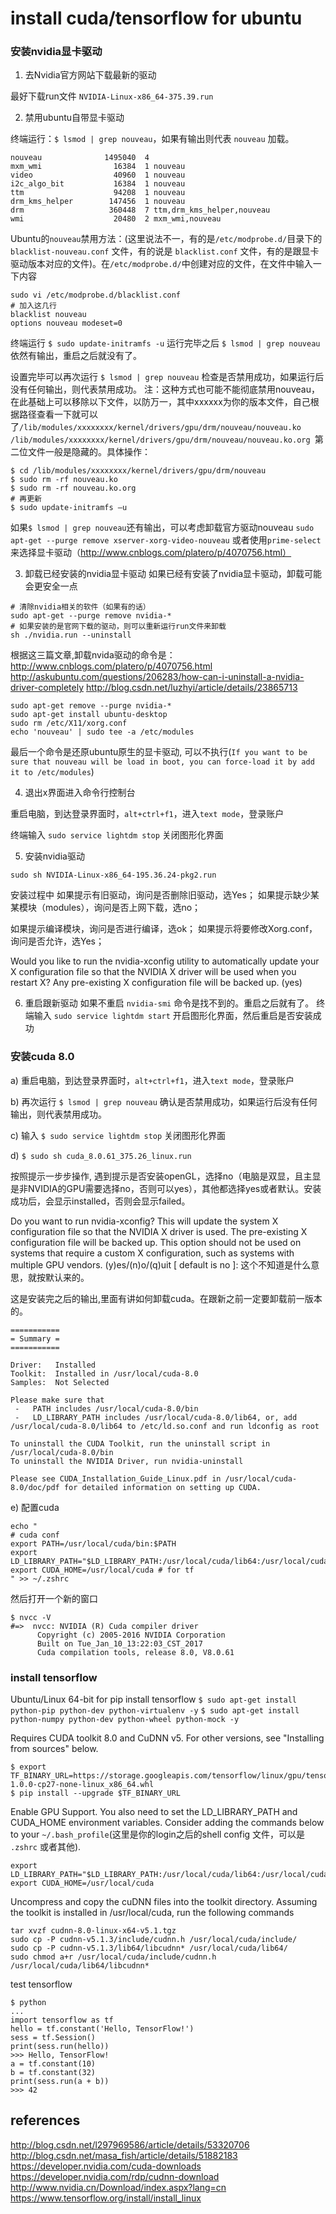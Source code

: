 # install cuda/tensorflow for ubuntu

### 安装nvidia显卡驱动

1. 去Nvidia官方网站下载最新的驱动

  最好下载run文件 `NVIDIA-Linux-x86_64-375.39.run`

2. 禁用ubuntu自带显卡驱动

  终端运行：`$ lsmod | grep nouveau`，如果有输出则代表 `nouveau` 加载。

  ```
  nouveau              1495040  4
  mxm_wmi                16384  1 nouveau
  video                  40960  1 nouveau
  i2c_algo_bit           16384  1 nouveau
  ttm                    94208  1 nouveau
  drm_kms_helper        147456  1 nouveau
  drm                   360448  7 ttm,drm_kms_helper,nouveau
  wmi                    20480  2 mxm_wmi,nouveau
  ```

  Ubuntu的`nouveau`禁用方法：(这里说法不一，有的是`/etc/modprobe.d/`目录下的 `blacklist-nouveau.conf` 文件，有的说是 `blacklist.conf` 文件，有的是跟显卡驱动版本对应的文件)。在`/etc/modprobe.d/`中创建对应的文件，在文件中输入一下内容

  ```
  sudo vi /etc/modprobe.d/blacklist.conf
  # 加入这几行
  blacklist nouveau
  options nouveau modeset=0
  ```
  终端运行 `$ sudo update-initramfs -u`
  运行完毕之后 `$ lsmod | grep nouveau` 依然有输出，重启之后就没有了。

  设置完毕可以再次运行 `$ lsmod | grep nouveau` 检查是否禁用成功，如果运行后没有任何输出，则代表禁用成功。
  注：这种方式也可能不能彻底禁用nouveau，在此基础上可以移除以下文件，以防万一，其中xxxxxx为你的版本文件，自己根据路径查看一下就可以了`/lib/modules/xxxxxxxx/kernel/drivers/gpu/drm/nouveau/nouveau.ko`
  `/lib/modules/xxxxxxxx/kernel/drivers/gpu/drm/nouveau/nouveau.ko.org `第二位文件一般是隐藏的。具体操作：

  ```
  $ cd /lib/modules/xxxxxxxx/kernel/drivers/gpu/drm/nouveau
  $ sudo rm -rf nouveau.ko
  $ sudo rm -rf nouveau.ko.org
  # 再更新
  $ sudo update-initramfs –u
  ```

  如果`$ lsmod | grep nouveau`还有输出，可以考虑卸载官方驱动nouveau
  `sudo apt-get --purge remove xserver-xorg-video-nouveau`
  或者使用`prime-select`来选择显卡驱动（http://www.cnblogs.com/platero/p/4070756.html）

3. 卸载已经安装的nvidia显卡驱动
  如果已经有安装了nvidia显卡驱动，卸载可能会更安全一点

  ```
  # 清除nvidia相关的软件（如果有的话）
  sudo apt-get --purge remove nvidia-*
  # 如果安装的是官网下载的驱动，则可以重新运行run文件来卸载
  sh ./nvidia.run --uninstall
  ```

  根据这三篇文章,卸载nvida驱动的命令是：
  http://www.cnblogs.com/platero/p/4070756.html
  http://askubuntu.com/questions/206283/how-can-i-uninstall-a-nvidia-driver-completely
  http://blog.csdn.net/luzhyi/article/details/23865713

  ```
  sudo apt-get remove --purge nvidia-*
  sudo apt-get install ubuntu-desktop
  sudo rm /etc/X11/xorg.conf
  echo 'nouveau' | sudo tee -a /etc/modules
  ```

  最后一个命令是还原ubuntu原生的显卡驱动, 可以不执行(`If you want to be sure that nouveau will be load in boot, you can force-load it by add it to /etc/modules`)

4. 退出x界面进入命令行控制台

  重启电脑，到达登录界面时，`alt+ctrl+f1`，进入`text mode`，登录账户

  终端输入 `sudo service lightdm stop`  关闭图形化界面

5. 安装nvidia驱动

  `sudo sh NVIDIA-Linux-x86_64-195.36.24-pkg2.run`

  安装过程中
  如果提示有旧驱动，询问是否删除旧驱动，选Yes；
  如果提示缺少某某模块（modules），询问是否上网下载，选no；

  如果提示编译模块，询问是否进行编译，选ok；
  如果提示将要修改Xorg.conf，询问是否允许，选Yes；

  Would you like to run the nvidia-xconfig utility to automatically update your X
  configuration file so that the NVIDIA X driver will be used when you restart X?
  Any pre-existing X configuration file will be backed up. (yes)

6. 重启跟新驱动
  如果不重启 `nvidia-smi` 命令是找不到的。重启之后就有了。
  终端输入 `sudo service lightdm start`  开启图形化界面，然后重启是否安装成功


### 安装cuda 8.0

a) 重启电脑，到达登录界面时，`alt+ctrl+f1`，进入`text mode`，登录账户

b) 再次运行 `$ lsmod | grep nouveau` 确认是否禁用成功，如果运行后没有任何输出，则代表禁用成功。

c) 输入 `$ sudo service lightdm stop` 关闭图形化界面

d) `$ sudo sh cuda_8.0.61_375.26_linux.run`

按照提示一步步操作, 遇到提示是否安装openGL，选择no（电脑是双显，且主显是非NVIDIA的GPU需要选择no，否则可以yes），其他都选择yes或者默认。安装成功后，会显示installed，否则会显示failed。

Do you want to run nvidia-xconfig?
This will update the system X configuration file so that the NVIDIA X driver
is used. The pre-existing X configuration file will be backed up.
This option should not be used on systems that require a custom
X configuration, such as systems with multiple GPU vendors.
(y)es/(n)o/(q)uit [ default is no ]:
这个不知道是什么意思，就按默认来的。

这是安装完之后的输出,里面有讲如何卸载cuda。在跟新之前一定要卸载前一版本的。
```
===========
= Summary =
===========

Driver:   Installed
Toolkit:  Installed in /usr/local/cuda-8.0
Samples:  Not Selected

Please make sure that
 -   PATH includes /usr/local/cuda-8.0/bin
 -   LD_LIBRARY_PATH includes /usr/local/cuda-8.0/lib64, or, add /usr/local/cuda-8.0/lib64 to /etc/ld.so.conf and run ldconfig as root

To uninstall the CUDA Toolkit, run the uninstall script in /usr/local/cuda-8.0/bin
To uninstall the NVIDIA Driver, run nvidia-uninstall

Please see CUDA_Installation_Guide_Linux.pdf in /usr/local/cuda-8.0/doc/pdf for detailed information on setting up CUDA.
```

e) 配置cuda

```
echo "
# cuda conf
export PATH=/usr/local/cuda/bin:$PATH
export LD_LIBRARY_PATH="$LD_LIBRARY_PATH:/usr/local/cuda/lib64:/usr/local/cuda/e
export CUDA_HOME=/usr/local/cuda # for tf
" >> ~/.zshrc
```
然后打开一个新的窗口

```
$ nvcc -V
#=>  nvcc: NVIDIA (R) Cuda compiler driver
      Copyright (c) 2005-2016 NVIDIA Corporation
      Built on Tue_Jan_10_13:22:03_CST_2017
      Cuda compilation tools, release 8.0, V8.0.61
```

### install tensorflow

Ubuntu/Linux 64-bit for pip install tensorflow
`$ sudo apt-get install python-pip python-dev python-virtualenv -y`
`$ sudo apt-get install python-numpy python-dev python-wheel python-mock -y`

Requires CUDA toolkit 8.0 and CuDNN v5. For other versions, see "Installing from sources" below.

```
$ export TF_BINARY_URL=https://storage.googleapis.com/tensorflow/linux/gpu/tensorflow_gpu-1.0.0-cp27-none-linux_x86_64.whl
$ pip install --upgrade $TF_BINARY_URL
```

Enable GPU Support. You also need to set the LD_LIBRARY_PATH and CUDA_HOME environment variables. Consider adding the commands below to your `~/.bash_profile`(这里是你的login之后的shell config 文件，可以是 `.zshrc` 或者其他).

```
export LD_LIBRARY_PATH="$LD_LIBRARY_PATH:/usr/local/cuda/lib64:/usr/local/cuda/extras/CUPTI/lib64"
export CUDA_HOME=/usr/local/cuda
```

Uncompress and copy the cuDNN files into the toolkit directory. Assuming the toolkit is installed in /usr/local/cuda, run the following commands

```
tar xvzf cudnn-8.0-linux-x64-v5.1.tgz
sudo cp -P cudnn-v5.1.3/include/cudnn.h /usr/local/cuda/include/
sudo cp -P cudnn-v5.1.3/lib64/libcudnn* /usr/local/cuda/lib64/
sudo chmod a+r /usr/local/cuda/include/cudnn.h /usr/local/cuda/lib64/libcudnn*
```

test tensorflow

```
$ python
...
import tensorflow as tf
hello = tf.constant('Hello, TensorFlow!')
sess = tf.Session()
print(sess.run(hello))
>>> Hello, TensorFlow!
a = tf.constant(10)
b = tf.constant(32)
print(sess.run(a + b))
>>> 42
```

references
----------

http://blog.csdn.net/l297969586/article/details/53320706
http://blog.csdn.net/masa_fish/article/details/51882183
https://developer.nvidia.com/cuda-downloads
https://developer.nvidia.com/rdp/cudnn-download
http://www.nvidia.cn/Download/index.aspx?lang=cn
https://www.tensorflow.org/install/install_linux
